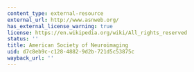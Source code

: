 ```yaml
---
content_type: external-resource
external_url: http://www.asnweb.org/
has_external_license_warning: true
license: https://en.wikipedia.org/wiki/All_rights_reserved
status: ''
title: American Society of Neuroimaging
uid: d7c8eb9c-c128-4882-9d2b-721d5c53875c
wayback_url: ''
---
```

